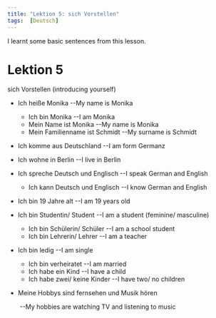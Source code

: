 ```yaml
---
title: "Lektion 5: sich Vorstellen"
tags:  [Deutsch]
---
```


I learnt some basic sentences from this lesson.

<!--more-->

# Lektion 5

sich Vorstellen (introducing yourself)



- Ich heiße Monika --My name is Monika

  - Ich bin Monika --I am Monika
  - Mein Name ist Monika --My name is Monika
  - Mein Familienname ist Schmidt --My surname is Schmidt

- Ich komme aus Deutschland --I am form Germanz

- Ich wohne in Berlin --I live in Berlin

- Ich spreche Deutsch und Englisch --I speak German and English

  - Ich kann Deutsch und Englisch --I know German and English

- Ich bin 19 Jahre alt --I am 19 years old

- Ich bin Studentin/ Student --I am a student (feminine/ masculine)

  - Ich bin Schülerin/ Schüler --I am a school student
  - Ich bin Lehrerin/ Lehrer --I am a teacher

- Ich bin ledig --I am single

  - Ich bin verheiratet --I am married
  - Ich habe ein Kind --I have a child
  - Ich habe zwei/ keine Kinder --I have two/ no children

- Meine Hobbys sind fernsehen und Musik hören

  ​	--My hobbies are watching TV and listening to music


